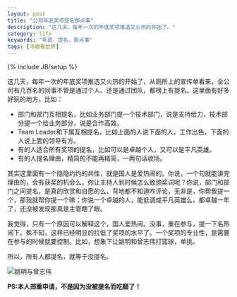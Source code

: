 ```yaml
---
layout: post
title: "公司年底奖项提名那点事"
description: "这几天，每年一次的年底奖项推选又火热的开始了。"
category: life
keywords: "年底，提名，那点事"
tags: [冷眼看世界]
---
```

{% include JB/setup %}

这几天，每年一次的年底奖项推选又火热的开始了，从厕所上的宣传单看来，全公司有几百名的同事不管是通过个人、还是通过团队，都榜上有提名。这里面有好多好玩的地方，比如：  

* 部门和部门互相提名，比如业务部门提一个技术部门，说是支持给力，技术部分提一个给业务部分，说是合作高效。
* Team Leader和下属互相提名，比如上面的人说下面的人，工作出色，下面的人说上面的领导有方。
* 有的人适合所有奖项的提名，比如可以是卓越个人，又可以是平凡英雄。
* 有的人提名理由，精简的不能再精简，一两句话收场。
   


其实这里面有一个隐隐约约的共性，就是国人是爱热闹的。你说，一个句就能讲完理由的，会有获奖的机会么，你让主持人到时候怎么致颁奖词呢？你说，部门和部门之间提名，是真的欣赏和自愿的么，背地都不知道咋评论，无非是，你帮我提一个，那我就帮你提一个嘛；你说一个卓越的人，能低调成平凡英雄么，都卓越一年了，还没被发现那真是主管瞎了眼。  

我觉得，只有一个原因可以解释这个，国人爱热闹。没事，重在参与，提一下名热闹下。殊不知，这样已经明显的拉低了奖项的水平了。一个奖项的专业性，是需要在参与的时候就要控制。比如，想象下让姚明和曾志伟打篮球，单挑。

所以，所有人都提名，就等于没提名。  

![姚明与曾志伟](http://pic.yupoo.com/kingauthur/CzsBW0RN/medish.jpg)

**PS:本人郑重申请，不是因为没被提名而吃醋了！**